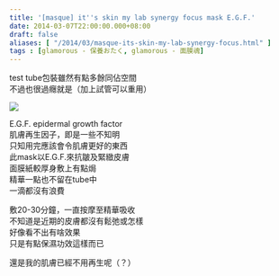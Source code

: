 ```yaml
---
title: '[masque] it''s skin my lab synergy focus mask E.G.F.'
date: 2014-03-07T22:00:00.000+08:00
draft: false
aliases: [ "/2014/03/masque-its-skin-my-lab-synergy-focus.html" ]
tags : [glamorous - 保養おたく, glamorous - 面膜魂]
---
```


test tube包裝雖然有點多餘同佔空間  
不過也很過癮就是（加上試管可以重用）  

![](/images/itsskinegf.jpg)

E.G.F. epidermal growth factor  
肌膚再生因子，即是一些不知明  
只知用完應該會令肌膚更好的東西  
此mask以E.G.F.來抗皺及緊緻皮膚  
面膜紙較厚身敷上有點焗  
精華一點也不留在tube中  
一滴都沒有浪費  
  
敷20-30分鐘，一直按摩至精華吸收  
不知道是近期的皮膚都沒有鬆弛或怎樣  
好像看不出有啥效果  
只是有點保濕功效這樣而已  
  
  
還是我的肌膚已經不用再生呢（？）
